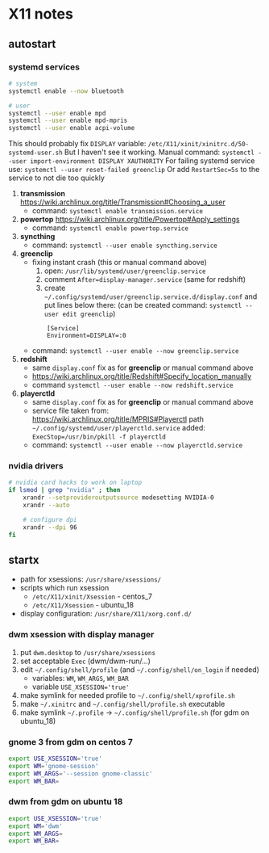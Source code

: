# X11 notes

## autostart

### systemd services

```bash
# system
systemctl enable --now bluetooth

# user
systemctl --user enable mpd
systemctl --user enable mpd-mpris
systemctl --user enable acpi-volume
```

This should probably fix `DISPLAY` variable: `/etc/X11/xinit/xinitrc.d/50-systemd-user.sh`
But I haven't see it working. Manual command: `systemctl --user import-environment DISPLAY XAUTHORITY`
For failing systemd service use: `systemctl --user reset-failed greenclip`
Or add `RestartSec=5s` to the service to not die too quickly

1. **transmission**
   <https://wiki.archlinux.org/title/Transmission#Choosing_a_user>
   - command: `systemctl enable transmission.service`
2. **powertop**
   <https://wiki.archlinux.org/title/Powertop#Apply_settings>
   - command: `systemctl enable powertop.service`
3. **syncthing**
   - command: `systemctl --user enable syncthing.service`
4. **greenclip**
   - fixing instant crash (this or manual command above)
     1. open: `/usr/lib/systemd/user/greenclip.service`
     2. comment `After=display-manager.service` (same for redshift)
     3. create `~/.config/systemd/user/greenclip.service.d/display.conf` and put lines below there:
     (can be created command: `systemctl --user edit greenclip`)
     ```dosini
         [Service]
         Environment=DISPLAY=:0
     ```
   - command: `systemctl --user enable --now greenclip.service`
5. **redshift**
   - same `display.conf` fix as for **greenclip** or manual command above
   - <https://wiki.archlinux.org/title/Redshift#Specify_location_manually>
   - command `systemctl --user enable --now redshift.service`
6. **playerctld**
   - same `display.conf` fix as for **greenclip** or manual command above
   - service file taken from: <https://wiki.archlinux.org/title/MPRIS#Playerctl>
     path `~/.config/systemd/user/playerctld.service`
     added: `ExecStop=/usr/bin/pkill -f playerctld`
   - command: `systemctl --user enable --now playerctld.service`

### nvidia drivers

```bash
# nvidia card hacks to work on laptop
if lsmod | grep "nvidia" ; then
    xrandr --setprovideroutputsource modesetting NVIDIA-0
    xrandr --auto

    # configure dpi
    xrandr --dpi 96
fi
```

## startx

- path for xsessions: `/usr/share/xsessions/`
- scripts which run xsession
  - `/etc/X11/xinit/Xsession` - centos_7
  - `/etc/X11/Xsession` - ubuntu_18
- display configuration: `/usr/share/X11/xorg.conf.d/`

### dwm xsession with display manager

1. put `dwm.desktop` to `/usr/share/xsessions`
2. set acceptable `Exec` (dwm/dwm-run/...)
3. edit `~/.config/shell/profile` (and `~/.config/shell/on_login` if needed)
    - variables: `WM`, `WM_ARGS`, `WM_BAR`
    - variable `USE_XSESSION='true'`
4. make symlink for needed profile to `~/.config/shell/xprofile.sh`
5. make `~/.xinitrc` and `~/.config/shell/profile.sh` executable
6. make symlink `~/.profile` -> `~/.config/shell/profile.sh` (for gdm on ubuntu_18)

### gnome 3 from gdm on centos 7

```bash
export USE_XSESSION='true'
export WM='gnome-session'
export WM_ARGS='--session gnome-classic'
export WM_BAR=
```

### dwm from gdm on ubuntu 18

```bash
export USE_XSESSION='true'
export WM='dwm'
export WM_ARGS=
export WM_BAR=
```
